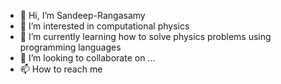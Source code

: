- 👋 Hi, I’m Sandeep-Rangasamy
- 👀 I’m interested in computational physics
- 🌱 I’m currently learning how to solve physics problems using programming languages
- 💞️ I’m looking to collaborate on ...
- 📫 How to reach me 

<!---
Sandeep-Rangasamy/Sandeep-Rangasamy is a ✨ special ✨ repository because its `README.md` (this file) appears on your GitHub profile.
You can click the Preview link to take a look at your changes.
--->
